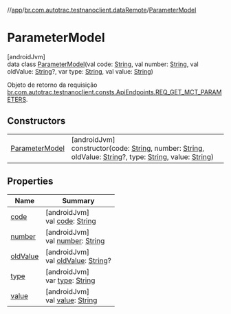 //[app](../../../index.md)/[br.com.autotrac.testnanoclient.dataRemote](../index.md)/[ParameterModel](index.md)

# ParameterModel

[androidJvm]\
data class [ParameterModel](index.md)(val code: [String](https://kotlinlang.org/api/latest/jvm/stdlib/kotlin/-string/index.html), val number: [String](https://kotlinlang.org/api/latest/jvm/stdlib/kotlin/-string/index.html), val oldValue: [String](https://kotlinlang.org/api/latest/jvm/stdlib/kotlin/-string/index.html)?, var type: [String](https://kotlinlang.org/api/latest/jvm/stdlib/kotlin/-string/index.html), val value: [String](https://kotlinlang.org/api/latest/jvm/stdlib/kotlin/-string/index.html))

Objeto de retorno da requisição [br.com.autotrac.testnanoclient.consts.ApiEndpoints.REQ_GET_MCT_PARAMETERS](../../br.com.autotrac.testnanoclient.consts/-api-endpoints/-companion/-r-e-q_-g-e-t_-m-c-t_-p-a-r-a-m-e-t-e-r-s.md).

## Constructors

| | |
|---|---|
| [ParameterModel](-parameter-model.md) | [androidJvm]<br>constructor(code: [String](https://kotlinlang.org/api/latest/jvm/stdlib/kotlin/-string/index.html), number: [String](https://kotlinlang.org/api/latest/jvm/stdlib/kotlin/-string/index.html), oldValue: [String](https://kotlinlang.org/api/latest/jvm/stdlib/kotlin/-string/index.html)?, type: [String](https://kotlinlang.org/api/latest/jvm/stdlib/kotlin/-string/index.html), value: [String](https://kotlinlang.org/api/latest/jvm/stdlib/kotlin/-string/index.html)) |

## Properties

| Name | Summary |
|---|---|
| [code](code.md) | [androidJvm]<br>val [code](code.md): [String](https://kotlinlang.org/api/latest/jvm/stdlib/kotlin/-string/index.html) |
| [number](number.md) | [androidJvm]<br>val [number](number.md): [String](https://kotlinlang.org/api/latest/jvm/stdlib/kotlin/-string/index.html) |
| [oldValue](old-value.md) | [androidJvm]<br>val [oldValue](old-value.md): [String](https://kotlinlang.org/api/latest/jvm/stdlib/kotlin/-string/index.html)? |
| [type](type.md) | [androidJvm]<br>var [type](type.md): [String](https://kotlinlang.org/api/latest/jvm/stdlib/kotlin/-string/index.html) |
| [value](value.md) | [androidJvm]<br>val [value](value.md): [String](https://kotlinlang.org/api/latest/jvm/stdlib/kotlin/-string/index.html) |

